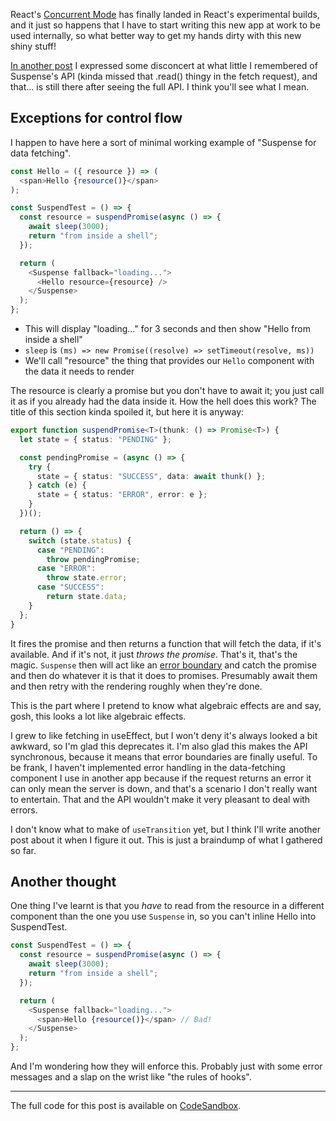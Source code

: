 React's [Concurrent Mode](https://reactjs.org/docs/concurrent-mode-intro.html) has finally
landed in React's experimental builds, and it just so happens that I have to start writing this
new app at work to be used internally, so what better way to get my hands dirty with this new
shiny stuff!

[In another post](/molten-matter/data-fetching-react/) I expressed some disconcert at what little
I remembered of Suspense's API (kinda missed that .read() thingy in the fetch request), and that...
is still there after seeing the full API. I think you'll see what I mean.

## Exceptions for control flow

I happen to have here a sort of minimal working example of "Suspense for data fetching".

```typescript
const Hello = ({ resource }) => (
  <span>Hello {resource()}</span>
);

const SuspendTest = () => {
  const resource = suspendPromise(async () => {
    await sleep(3000);
    return "from inside a shell";
  });

  return (
    <Suspense fallback="loading...">
      <Hello resource={resource} />
    </Suspense>
  );
};
```

- This will display "loading..." for 3 seconds and then show "Hello from inside a shell"
- `sleep` is `(ms) => new Promise((resolve) => setTimeout(resolve, ms))`
- We'll call "resource" the thing that provides our `Hello` component with the data it needs to render

The resource is clearly a promise but you don't have to await it; you just call it as if you already
had the data inside it. How the hell does this work? The title of this section kinda spoiled it,
but here it is anyway:

```typescript
export function suspendPromise<T>(thunk: () => Promise<T>) {
  let state = { status: "PENDING" };

  const pendingPromise = (async () => {
    try {
      state = { status: "SUCCESS", data: await thunk() };
    } catch (e) {
      state = { status: "ERROR", error: e };
    }
  })();

  return () => {
    switch (state.status) {
      case "PENDING":
        throw pendingPromise;
      case "ERROR":
        throw state.error;
      case "SUCCESS":
        return state.data;
    }
  };
}
```

It fires the promise and then returns a function that will fetch the data, if it's available.
And if it's not, it just *throws the promise*. That's it, that's the magic. `Suspense` then will
act like an [error boundary](https://reactjs.org/docs/error-boundaries.html) and catch the promise
and then do whatever it is that it does to promises. Presumably await them and then retry with
the rendering roughly when they're done.

This is the part where I pretend to know what algebraic effects are and say, gosh, this looks a lot
like algebraic effects.

I grew to like fetching in useEffect, but I won't deny it's always looked a bit awkward, so I'm glad
this deprecates it. I'm also glad this makes the API synchronous, because it means that error
boundaries are finally useful. To be frank, I haven't implemented error handling in the data-fetching
component I use in another app because if the request returns an error it can only mean the server
is down, and that's a scenario I don't really want to entertain. That and the API wouldn't make
it very pleasant to deal with errors.

I don't know what to make of `useTransition` yet, but I think I'll write another post about it when
I figure it out. This is just a braindump of what I gathered so far.

## Another thought

One thing I've learnt is that you *have* to read from the resource in a different component than
the one you use `Suspense` in, so you can't inline Hello into SuspendTest.

```typescript
const SuspendTest = () => {
  const resource = suspendPromise(async () => {
    await sleep(3000);
    return "from inside a shell";
  });

  return (
    <Suspense fallback="loading...">
      <span>Hello {resource()}</span> // Bad!
    </Suspense>
  );
};
```

And I'm wondering how they will enforce this. Probably just with some error messages and
a slap on the wrist like "the rules of hooks".

---

The full code for this post is available on [CodeSandbox](https://codesandbox.io/s/modest-rosalind-xdpgx).
